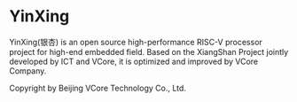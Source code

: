 # YinXing
YinXing(银杏) is an open source high-performance RISC-V processor project for high-end embedded field. Based on the XiangShan Project jointly developed by ICT and VCore, it is optimized and improved by VCore Company.

Copyright by Beijing VCore Technology Co., Ltd.
